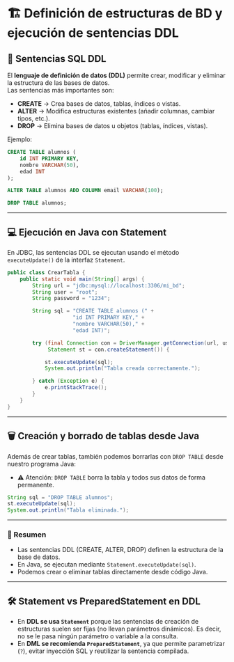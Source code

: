 # 🏗️ Definición de estructuras de BD y ejecución de sentencias DDL

## 📘 Sentencias SQL DDL

El **lenguaje de definición de datos (DDL)** permite crear, modificar y eliminar la estructura de las bases de datos.  
Las sentencias más importantes son:

- **CREATE** → Crea bases de datos, tablas, índices o vistas.  
- **ALTER** → Modifica estructuras existentes (añadir columnas, cambiar tipos, etc.).  
- **DROP** → Elimina bases de datos u objetos (tablas, índices, vistas).  

Ejemplo:

```sql
CREATE TABLE alumnos (
    id INT PRIMARY KEY,
    nombre VARCHAR(50),
    edad INT
);

ALTER TABLE alumnos ADD COLUMN email VARCHAR(100);

DROP TABLE alumnos;
```

---

## 💻 Ejecución en Java con Statement

En JDBC, las sentencias DDL se ejecutan usando el método `executeUpdate()` de la interfaz `Statement`.

```java
public class CrearTabla {
    public static void main(String[] args) {
        String url = "jdbc:mysql://localhost:3306/mi_bd";
        String user = "root";
        String password = "1234";

        String sql = "CREATE TABLE alumnos (" +
                     "id INT PRIMARY KEY," +
                     "nombre VARCHAR(50)," +
                     "edad INT)";

        try (final Connection con = DriverManager.getConnection(url, user, password);
             Statement st = con.createStatement()) {

            st.executeUpdate(sql);
            System.out.println("Tabla creada correctamente.");

        } catch (Exception e) {
            e.printStackTrace();
        }
    }
}
```

---

## 🗑️ Creación y borrado de tablas desde Java

Además de crear tablas, también podemos borrarlas con `DROP TABLE` desde nuestro programa Java:

- ⚠️ Atención: `DROP TABLE` borra la tabla y todos sus datos de forma permanente.

```java
String sql = "DROP TABLE alumnos";
st.executeUpdate(sql);
System.out.println("Tabla eliminada.");
```

---

### 📌 Resumen

- Las sentencias DDL (CREATE, ALTER, DROP) definen la estructura de la base de datos.
- En Java, se ejecutan mediante `Statement.executeUpdate(sql)`.
- Podemos crear o eliminar tablas directamente desde código Java.

---

## 🛠️ Statement vs PreparedStatement en DDL

- En **DDL se usa `Statement`** porque las sentencias de creación de estructuras suelen ser fijas (no llevan parámetros dinámicos). Es decir, no se le pasa ningún parámetro o variable a la consulta.
- En **DML se recomienda `PreparedStatement`**, ya que permite parametrizar (`?`), evitar inyección SQL y reutilizar la sentencia compilada.  
